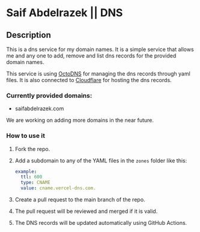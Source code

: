 # Saif Abdelrazek || DNS

## Description

This is a dns service for my domain names. It is a simple service that allows me and any one to add, remove and list dns records for the provided domain names.

This service is using [OctoDNS](https://github.com/octodns/octodns) for managing the dns records through yaml files. It is also connected to [Cloudflare](https://www.cloudflare.com/) for hosting the dns records.

### Currently provided domains:

- saifabdelrazek.com

We are working on adding more domains in the near future.
### How to use it

1. Fork the repo.
2. Add a subdomain to any of the YAML files in the `zones` folder like this:

   ```yaml
   example:
     ttl: 600
     type: CNAME
     value: cname.vercel-dns.com.
   ```

3. Create a pull request to the main branch of the repo.
4. The pull request will be reviewed and merged if it is valid.
5. The DNS records will be updated automatically using GitHub Actions.
